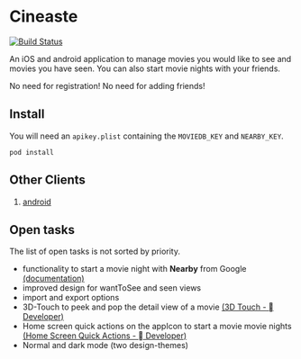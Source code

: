 Cineaste 
========
[![Build Status](https://travis-ci.org/ChristianNorbertBraun/Cineaste.svg?branch=master)](https://travis-ci.org/ChristianNorbertBraun/Cineaste)

An iOS and android application to manage movies you would like to see and movies you have seen. You can also start movie nights with your friends.

No need for registration! No need for adding friends!

## Install

You will need an `apikey.plist` containing the `MOVIEDB_KEY` and `NEARBY_KEY`.
```
pod install
```

## Other Clients

1. [android](https://github.com/marcelgross90/Cineaste) 

## Open tasks
The list of open tasks is not sorted by priority.
- functionality to start a movie night with **Nearby** from Google [(documentation)](https://developers.google.com/nearby/messages/ios/get-started)
- improved design for wantToSee and seen views
- import and export options
- 3D-Touch to peek and pop the detail view of a movie [(3D Touch -  Developer)](https://developer.apple.com/ios/human-interface-guidelines/user-interaction/3d-touch/)
- Home screen quick actions on the appIcon to start a movie movie nights [(Home Screen Quick Actions -  Developer)](https://developer.apple.com/ios/human-interface-guidelines/extensions/home-screen-actions/)
- Normal and dark mode (two design-themes)
